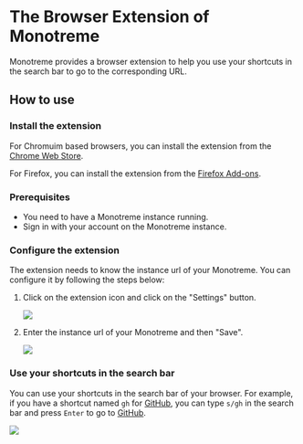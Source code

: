 # The Browser Extension of Monotreme

Monotreme provides a browser extension to help you use your shortcuts in the search bar to go to the corresponding URL.

## How to use

### Install the extension

For Chromuim based browsers, you can install the extension from the [Chrome Web Store](https://chrome.google.com/webstore/detail/slash/ebaiehmkammnacjadffpicipfckgeobg).

For Firefox, you can install the extension from the [Firefox Add-ons](https://addons.mozilla.org/en-US/firefox/addon/your-slash/).

### Prerequisites

- You need to have a Monotreme instance running.
- Sign in with your account on the Monotreme instance.

### Configure the extension

The extension needs to know the instance url of your Monotreme. You can configure it by following the steps below:

1. Click on the extension icon and click on the "Settings" button.

   ![](./assets/extension-usage/extension-setting-button.png)

2. Enter the instance url of your Monotreme and then "Save".

   ![](./assets/extension-usage/extension-setting-page.png)

### Use your shortcuts in the search bar

You can use your shortcuts in the search bar of your browser. For example, if you have a shortcut named `gh` for [GitHub](https://github.com), you can type `s/gh` in the search bar and press `Enter` to go to [GitHub](https://github.com).

![](./assets/extension-usage/shortcut-url.png)
